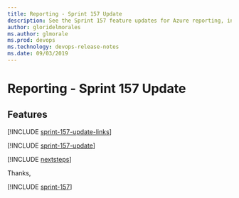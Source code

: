 ```yaml
---
title: Reporting - Sprint 157 Update
description: See the Sprint 157 feature updates for Azure reporting, including next steps.
author: gloridelmorales
ms.author: glmorale
ms.prod: devops
ms.technology: devops-release-notes
ms.date: 09/03/2019
---
```


# Reporting - Sprint 157 Update

## Features

[!INCLUDE [sprint-157-update-links](../includes/reporting/sprint-157-update-links.md)]

[!INCLUDE [sprint-157-update](../includes/reporting/sprint-157-update.md)]

[!INCLUDE [nextsteps](../includes/nextsteps.md)]

Thanks,

[!INCLUDE [sprint-157](../includes/signer/sprint-157.md)]

